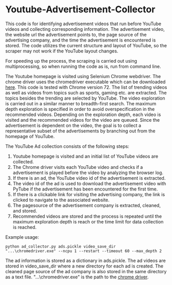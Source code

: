 # Youtube-Advertisement-Collector
This code is for identifying advertisement videos that run before YouTube videos  and collecting corresponding information. The advertisement video, the website url the advertisement points to, the page source of the advertising company, and the time the advertisement is encountered is stored. The code utilizes the current structure and layout of YouTube, so the scraper may not work if the YouTube layout changes.

For speeding up the process, the scraping is carried out using multiprocessing, so when running the code as is, run from command line.

The Youtube homepage is visited using Selenium Chrome webdriver. The chrome driver uses the chromedriver executable which can be downloaded [here](http://chromedriver.chromium.org/downloads). This code is tested with Chrome version 72. The list of trending videos as well as videos from topics such as sports, gaming etc. are extracted. The topics besides the trending are selected by YouTube. The video exploration is carried out in a similar manner to breadth-first search. The maximum depth exploration is specified in order to avoid overspecification in the recommended videos. Depending on the exploration depth, each video is visited and the recommended videos for the video are queued. Since the advertisement is dependent on the video, the goal is to collect a representative subset of the advertisements by branching out from the homepage of YouTube.

The YouTube Ad collection consists of the following steps:
1. Youtube homepage is visited and an initial list of YouTube videos are collected.
2. The Chrome driver visits each YouTube video and checks if a advertisement is played before the video by analyzing the browser log.
3. If there is an ad, the YouTube video id of the advertisement is extracted.
4. The video id of the ad is used to download the advertisement video with PyTube if the advertisement has been encountered for the first time.
5. If there is a clickable link for visiting the advertising company, the link is clicked to navigate to the associated website.
6. The pagesource of the advertisement company is extracted, cleaned, and stored.
7. Recommended videos are stored and the process is repeated until the maximum exploration depth is reach or the time limit for data collection is reached.

Example usage:
	
	python ad_collector.py ads.pickle video_save_dir "...\chromedriver.exe" --ncpu 1 --restart --timeout 60 --max_depth 2

The ad information is stored as a dictionary in ads.pickle. The ad videos are stored in video_save_dir where a new directory for each ad is created. The cleaned page source of the ad company is also stored in the same directory as a text file. "...\chromedriver.exe" is the path to the [chrome driver](http://chromedriver.chromium.org/downloads).

